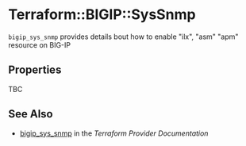 # Terraform::BIGIP::SysSnmp

`bigip_sys_snmp` provides details bout how to enable "ilx", "asm" "apm" resource on BIG-IP

## Properties

TBC

## See Also

* [bigip_sys_snmp](https://www.terraform.io/docs/providers/bigip/r/sys_snmp.html) in the _Terraform Provider Documentation_